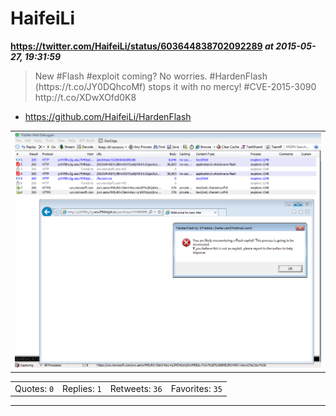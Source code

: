 # HaifeiLi
**https://twitter.com/HaifeiLi/status/603644838702092289 _at 2015-05-27, 19:31:59_**
<blockquote>
New #Flash #exploit coming? No worries. #HardenFlash (https://t.co/JY0DQhcoMf) stops it with no mercy! #CVE-2015-3090 http://t.co/XDwXOfd0K8
</blockquote>

* https://github.com/HaifeiLi/HardenFlash

<table><tr>
<td><img src="pictures/cd094de0c52617bb3992614d3e01695abd73d2001f00fcce8580853f5c831680.jpg" alt="cd094de0c52617bb3992614d3e01695abd73d2001f00fcce8580853f5c831680.jpg"></td>
</table></tr>
<table><tr>
<td>Quotes: <code>0</code></td>
<td>Replies: <code>1</code></td>
<td>Retweets: <code>36</code></td>
<td>Favorites: <code>35</code></td>
</tr></table>

---


